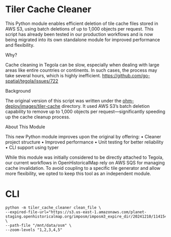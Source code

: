# Tiler Cache Cleaner

This Python module enables efficient deletion of tile cache files stored in AWS S3, using batch deletions of up to 1,000 objects per request. This script has already been tested in our production workflows and is now being migrated into its own standalone module for improved performance and flexibility.

Why?

Cache cleaning in Tegola can be slow, especially when dealing with large areas like entire countries or continents. In such cases, the process may take several hours, which is highly inefficient. https://github.com/go-spatial/tegola/issues/722

Background

The original version of this script was written under the [ohm-deploy/images/tiler-cache](https://github.com/OpenHistoricalMap/ohm-deploy/blob/d31fb9cf248b778520029fb2f89514fc60323586/images/tiler-cache/utils/s3_utils.py) directory. It used AWS S3’s batch deletion capability to remove up to 1,000 objects per request—significantly speeding up the cache cleanup process.

About This Module

This new Python module improves upon the original by offering:
	•	Cleaner project structure
	•	Improved performance
	•	Unit testing for better reliability
	•	CLI support using typer


While this module was initially considered to be directly attached to Tegola, our current workflows in OpenHistoricalMap rely on AWS SQS for managing cache invalidation. To avoid coupling to a specific tile generator and allow more flexibility, we opted to keep this tool as an independent module.

# CLI


```
python -m tiler_cache_cleaner clean_file \
--expired-file-url="https://s3.us-east-1.amazonaws.com/planet-staging.openhistoricalmap.org/imposm/imposm3_expire_dir/20241210/114154.074.tiles" \
--path-file "/mnt/data/osm" \
--zoom-levels "1,2,3,4,5"
```